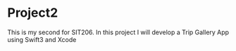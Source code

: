 # Project2
This is my second for SIT206. In this project I will develop a Trip Gallery App using Swift3 and Xcode
